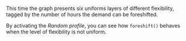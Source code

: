 This time the graph presents six uniforms layers of different flexibility, tagged by the number of hours the demand can be foreshifted.

By activating the *Random profile*, you can see how `foreshift()` behaves when the level of flexibility is not uniform. 

